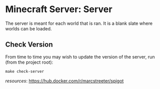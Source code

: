 # Minecraft Server: Server

The server is meant for each world that is ran. It is a blank slate where worlds can be loaded.

## Check Version
From time to time you may wish to update the version of the server, run (from the project root):

```
make check-server
```

_resources_: https://hub.docker.com/r/marcstreeter/spigot
